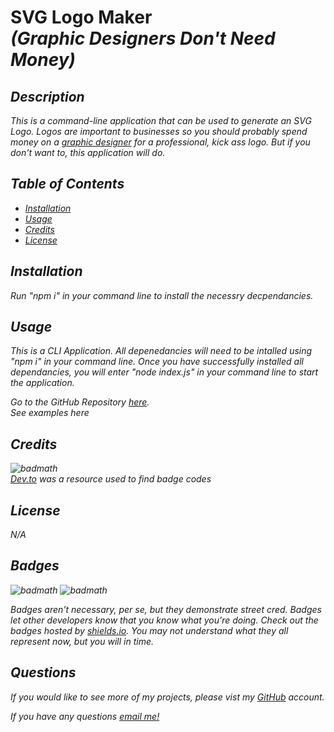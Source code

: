 

#  SVG Logo Maker <br><i>(Graphic Designers Don't Need Money)

## Description
This is a command-line application that can be used to generate an SVG Logo. Logos are important to businesses so you should probably spend money on a <a href="mailto:christopher.ferraro34@gmail.com">graphic designer</a> for a professional, kick ass logo. But if you don't want to, this application will do.


## Table of Contents

- [Installation](#installation)
- [Usage](#usage)
- [Credits](#credits)
- [License](#license)

## Installation
Run "npm i" in your command line to install the necessry decpendancies.

## Usage
This is a CLI Application. All depenedancies will need to be intalled using "npm i" in your command line. Once you have successfully installed all dependancies, you will enter "node index.js" in your command line to start the application.

Go to the GitHub Repository <a href="https://github.com/CRado7/SVG-Logo-Maker">here</a>.
<br>
See examples here
## Credits
![badmath](https://img.shields.io/badge/dev.to-0A0A0A?style=for-the-badge&logo=devdotto&logoColor=white)
<br>
<a href="https://dev.to/envoy_/150-badges-for-github-pnk">Dev.to</a> was a resource used to find badge codes



## License

N/A

## Badges

![badmath](https://img.shields.io/badge/Node.js-43853D?style=for-the-badge&logo=node.js&logoColor=white)
![badmath](https://img.shields.io/badge/JavaScript-323330?style=for-the-badge&logo=javascript&logoColor=F7DF1E)

Badges aren't necessary, per se, but they demonstrate street cred. Badges let other developers know that you know what you're doing. Check out the badges hosted by [shields.io](https://shields.io/). You may not understand what they all represent now, but you will in time.

## Questions

If you would like to see more of my projects, please vist my <a href="https://github.com/crado7">GitHub</a> account.

If you have any questions <a href="mailto:christopher.ferraro34@gmail.com">email me!</a>
